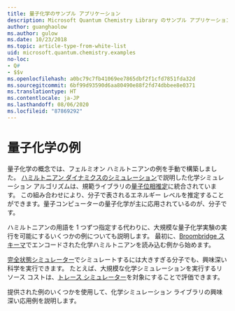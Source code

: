 ```yaml
---
title: 量子化学のサンプル アプリケーション
description: Microsoft Quantum Chemistry Library のサンプル アプリケーションについて確認します。
author: guanghaolow
ms.author: gulow
ms.date: 10/23/2018
ms.topic: article-type-from-white-list
uid: microsoft.quantum.chemistry.examples
no-loc:
- Q#
- $$v
ms.openlocfilehash: a0bc79c7fb41069ee7865dbf2f1cfd7851fda32d
ms.sourcegitcommit: 6bf99d93590d6aa80490e88f2fd74dbbee8e0371
ms.translationtype: HT
ms.contentlocale: ja-JP
ms.lasthandoff: 08/06/2020
ms.locfileid: "87869292"
---
```

# <a name="quantum-chemistry-examples"></a>量子化学の例

量子化学の概念では、フェルミオン ハミルトニアンの例を手動で構築しました。 [ハミルトニアン ダイナミクスのシミュレーション](xref:microsoft.quantum.libraries.standard.algorithms)で説明した化学シミュレーション アルゴリズムは、規範ライブラリの[量子位相推定](xref:microsoft.quantum.libraries.characterization)に統合されています。 この組み合わせにより、分子で表されるエネルギー レベルを推定することができます。量子コンピューターの量子化学が主に応用されているのが、分子です。 

ハミルトニアンの用語を 1 つずつ指定する代わりに、大規模な量子化学実験の実行を可能にするいくつかの例についても説明します。 最初に、[Broombridge スキーマ](xref:microsoft.quantum.libraries.chemistry.schema.broombridge)でエンコードされた化学ハミルトニアンを読み込む例から始めます。

[完全状態シミュレーター](xref:microsoft.quantum.machines.full-state-simulator)でシミュレートするには大きすぎる分子でも、興味深い科学を実行できます。 たとえば、大規模な化学シミュレーションを実行するリソース コストは、[トレース シミュレーター](xref:microsoft.quantum.machines.qc-trace-simulator.intro)を対象にすることで評価できます。

提供された例のいくつかを使用して、化学シミュレーション ライブラリの興味深い応用例を説明します。
